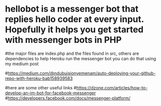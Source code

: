 # hellobot is a messenger bot that replies hello coder at every input. Hopefully it helps you get started with messenger bots in PHP
#the major files are index.php and the files found in src, others are dependencies to help Heroku run the messenger bot you can do that using my medium post

#https://medium.com/@ndubuisionyemenam/auto-deploying-your-github-repo-with-heroku-bab158939583

#here are some other useful links 
#https://dzone.com/articles/how-to-develop-an-im-bot-for-facebook-messenger
#https://developers.facebook.com/docs/messenger-platform/
#
